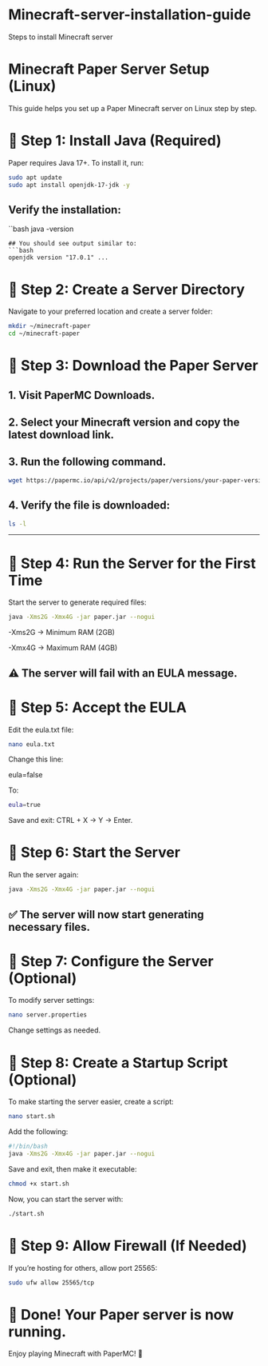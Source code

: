 # Minecraft-server-installation-guide
Steps to install Minecraft server

# Minecraft Paper Server Setup (Linux)

This guide helps you set up a Paper Minecraft server on Linux step by step.



# 📌 Step 1: Install Java (Required)

Paper requires Java 17+. To install it, run:
```bash
sudo apt update
sudo apt install openjdk-17-jdk -y
```

## Verify the installation:

``bash
java -version
```
## You should see output similar to:
```bash
openjdk version "17.0.1" ...
```


# 📌 Step 2: Create a Server Directory

Navigate to your preferred location and create a server folder:
```bash
mkdir ~/minecraft-paper
cd ~/minecraft-paper
```


# 📌 Step 3: Download the Paper Server

## 1. Visit PaperMC Downloads.


## 2. Select your Minecraft version and copy the latest download link.


## 3. Run the following command.
```bash
wget https://papermc.io/api/v2/projects/paper/versions/your-paper-version/builds/latest/downloads/paper-your-paper-version-latest.jar -O paper.jar
```

## 4. Verify the file is downloaded:
```bash
ls -l
```

---

# 📌 Step 4: Run the Server for the First Time

Start the server to generate required files:
```bash
java -Xms2G -Xmx4G -jar paper.jar --nogui
```
-Xms2G → Minimum RAM (2GB)

-Xmx4G → Maximum RAM (4GB)


## ⚠️ The server will fail with an EULA message.


# 📌 Step 5: Accept the EULA

Edit the eula.txt file:
```bash
nano eula.txt
```
Change this line:

eula=false

To:
```bash
eula=true
```
Save and exit: CTRL + X → Y → Enter.


# 📌 Step 6: Start the Server

Run the server again:
```bash
java -Xms2G -Xmx4G -jar paper.jar --nogui
```
## ✅ The server will now start generating necessary files.


# 📌 Step 7: Configure the Server (Optional)

To modify server settings:
```bash
nano server.properties
```
Change settings as needed.


# 📌 Step 8: Create a Startup Script (Optional)

To make starting the server easier, create a script:
```bash
nano start.sh
```

Add the following:
```bash
#!/bin/bash
java -Xms2G -Xmx4G -jar paper.jar --nogui
```
Save and exit, then make it executable:
```bash
chmod +x start.sh
```
Now, you can start the server with:
```bash
./start.sh
```

# 📌 Step 9: Allow Firewall (If Needed)

If you’re hosting for others, allow port 25565:
```bash
sudo ufw allow 25565/tcp
```

# 🎉 Done! Your Paper server is now running.

Enjoy playing Minecraft with PaperMC! 🚀

